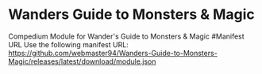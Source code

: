 # Wanders Guide to Monsters & Magic
 Compedium Module for Wander's Guide to Monsters & Magic
#Manifest URL
 Use the following manifest URL: https://github.com/webmaster94/Wanders-Guide-to-Monsters-Magic/releases/latest/download/module.json
